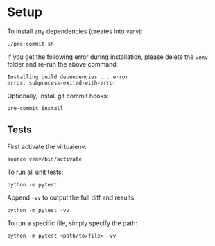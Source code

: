 # Setup

To install any dependencies (creates into `venv`):

    ./pre-commit.sh

If you get the following error during installation, please delete the `venv` folder and re-run the above command:

    Installing build dependencies ... error
    error: subprocess-exited-with-error

Optionally, install git commit hooks:

    pre-commit install

## Tests

First activate the virtualenv:

    source venv/bin/activate

To run all unit tests:

    python -m pytest

Append `-vv` to output the full diff and results:

    python -m pytest -vv

To run a specific file, simply specify the path:

    python -m pytest <path/to/file> -vv

